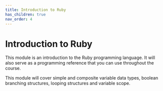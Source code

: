 ```yaml
---
title: Introduction to Ruby
has_children: true
nav_order: 4
---
```


# Introduction to Ruby

This module is an introduction to the Ruby programming language. It will also serve as a programming reference that you can use throughout the course.

This module will cover simple and composite variable data types, boolean branching structures, looping structures and variable scope.
